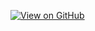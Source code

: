 [![View on GitHub](https://img.shields.io/badge/GitHub-View_on_GitHub-blue?logo=GitHub)]('https://github.com/aadi350/notes')
